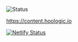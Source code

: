 ![Status](https://github.com/bryndyment/content/workflows/Tests/badge.svg)

https://content.hoologic.io

[![Netlify Status](https://api.netlify.com/api/v1/badges/b87b4449-3d2f-49b8-a6a2-bc6fb53811f5/deploy-status)](https://app.netlify.com/sites/hoologic-content/deploys)
